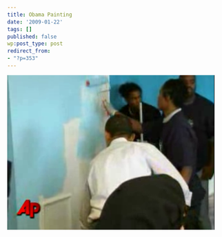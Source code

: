 ```yaml
---
title: Obama Painting
date: '2009-01-22'
tags: []
published: false
wp:post_type: post
redirect_from:
- "?p=353"
---
```


![Obama Painting](/uploads/2009-01-22-Obama-Painting/picture-3.png "Obama Painting")
